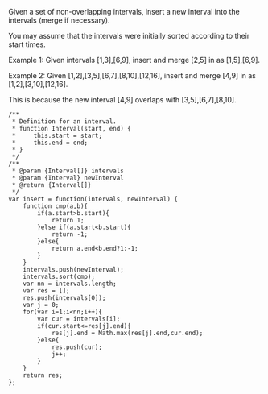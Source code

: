 Given a set of non-overlapping intervals, insert a new interval into the intervals (merge if necessary).

You may assume that the intervals were initially sorted according to their start times.

Example 1:
Given intervals [1,3],[6,9], insert and merge [2,5] in as [1,5],[6,9].

Example 2:
Given [1,2],[3,5],[6,7],[8,10],[12,16], insert and merge [4,9] in as [1,2],[3,10],[12,16].

This is because the new interval [4,9] overlaps with [3,5],[6,7],[8,10].

```
/**
 * Definition for an interval.
 * function Interval(start, end) {
 *     this.start = start;
 *     this.end = end;
 * }
 */
/**
 * @param {Interval[]} intervals
 * @param {Interval} newInterval
 * @return {Interval[]}
 */
var insert = function(intervals, newInterval) {
    function cmp(a,b){
        if(a.start>b.start){
            return 1;
        }else if(a.start<b.start){
            return -1;
        }else{
            return a.end<b.end?1:-1;
        }
    }
    intervals.push(newInterval);
    intervals.sort(cmp);
    var nn = intervals.length;
    var res = [];
    res.push(intervals[0]);
    var j = 0;
    for(var i=1;i<nn;i++){
        var cur = intervals[i];
        if(cur.start<=res[j].end){
            res[j].end = Math.max(res[j].end,cur.end);
        }else{
            res.push(cur);
            j++;
        }
    }
    return res;
};
```
